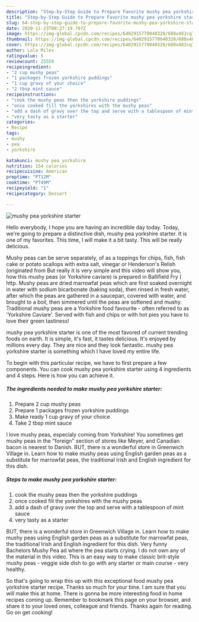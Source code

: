 ```yaml
---
description: "Step-by-Step Guide to Prepare Favorite mushy pea yorkshire starter"
title: "Step-by-Step Guide to Prepare Favorite mushy pea yorkshire starter"
slug: 64-step-by-step-guide-to-prepare-favorite-mushy-pea-yorkshire-starter
date: 2020-11-23T00:27:19.797Z
image: https://img-global.cpcdn.com/recipes/6402915770040320/680x482cq70/mushy-pea-yorkshire-starter-recipe-main-photo.jpg
thumbnail: https://img-global.cpcdn.com/recipes/6402915770040320/680x482cq70/mushy-pea-yorkshire-starter-recipe-main-photo.jpg
cover: https://img-global.cpcdn.com/recipes/6402915770040320/680x482cq70/mushy-pea-yorkshire-starter-recipe-main-photo.jpg
author: Lola Miles
ratingvalue: 5
reviewcount: 25559
recipeingredient:
- "2 cup mushy peas"
- "1 packages frozen yorkshire puddings"
- "1 cup gravy of your choice"
- "2 tbsp mint sauce"
recipeinstructions:
- "cook the mushy peas then the yorkshire puddings"
- "once cooked fill the yorkshires with the mushy peas"
- "add a dash of gravy over the top and serve with a tablespoon of mint sauce"
- "very tasty as a starter"
categories:
- Recipe
tags:
- mushy
- pea
- yorkshire

katakunci: mushy pea yorkshire 
nutrition: 154 calories
recipecuisine: American
preptime: "PT12M"
cooktime: "PT49M"
recipeyield: "1"
recipecategory: Dessert

---
```



![mushy pea yorkshire starter](https://img-global.cpcdn.com/recipes/6402915770040320/680x482cq70/mushy-pea-yorkshire-starter-recipe-main-photo.jpg)

Hello everybody, I hope you are having an incredible day today. Today, we're going to prepare a distinctive dish, mushy pea yorkshire starter. It is one of my favorites. This time, I will make it a bit tasty. This will be really delicious.

Mushy peas can be serve separately, of as a toppings for chips, fish, fish cake or potato scallops with extra salt, vinegar or Henderson&#39;s Relish (originated from But really it is very simple and this video will show you, how this mushy peas (or Yorkshire caviare) is prepared in Ballifield Fry ( http. Mushy peas are dried marrowfat peas which are first soaked overnight in water with sodium bicarbonate (baking soda), then rinsed in fresh water, after which the peas are gathered in a saucepan, covered with water, and brought to a boil, then simmered until the peas are softened and mushy. Traditional mushy peas are a Yorkshire food favourite - often referred to as &#39;Yorkshire Caviare&#39;. Served with fish and chips or with hot pies you have to love their green tastiness!

mushy pea yorkshire starter is one of the most favored of current trending foods on earth. It is simple, it's fast, it tastes delicious. It's enjoyed by millions every day. They are nice and they look fantastic. mushy pea yorkshire starter is something which I have loved my entire life.


To begin with this particular recipe, we have to first prepare a few components. You can cook mushy pea yorkshire starter using 4 ingredients and 4 steps. Here is how you can achieve it.

<!--inarticleads1-->

##### The ingredients needed to make mushy pea yorkshire starter:

1. Prepare 2 cup mushy peas
1. Prepare 1 packages frozen yorkshire puddings
1. Make ready 1 cup gravy of your choice
1. Take 2 tbsp mint sauce


I love mushy peas, especialy coming from Yorkshire! You sometimes get mushy peas in the &#34;foreign&#34; section of stores like Meyer, and Canadian bacon is nearest to Danish. BUT, there is a wonderful store in Greenwich Village in. Learn how to make mushy peas using English garden peas as a substitute for marrowfat peas, the traditional Irish and English ingredient for this dish. 

<!--inarticleads2-->

##### Steps to make mushy pea yorkshire starter:

1. cook the mushy peas then the yorkshire puddings
1. once cooked fill the yorkshires with the mushy peas
1. add a dash of gravy over the top and serve with a tablespoon of mint sauce
1. very tasty as a starter


BUT, there is a wonderful store in Greenwich Village in. Learn how to make mushy peas using English garden peas as a substitute for marrowfat peas, the traditional Irish and English ingredient for this dish. Very funny Bachelors Mushy Pea ad where the pea starts crying. I do not own any of the material in this video. This is an easy way to make classic brit-style mushy peas - veggie side dish to go with any starter or main course - very healthy. 

So that's going to wrap this up with this exceptional food mushy pea yorkshire starter recipe. Thanks so much for your time. I am sure that you will make this at home. There is gonna be more interesting food in home recipes coming up. Remember to bookmark this page on your browser, and share it to your loved ones, colleague and friends. Thanks again for reading. Go on get cooking!
